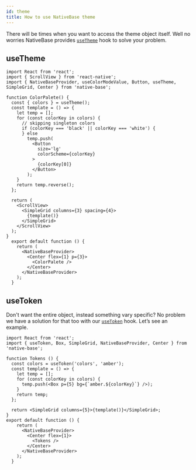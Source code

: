 ```yaml
---
id: theme
title: How to use NativeBase theme
---
```


There will be times when you want to access the theme object itself. Well no worries NativeBase provides [`useTheme`](/useTheme.md) hook to solve your problem.

## useTheme

```SnackPlayer name=useTheme%20Demo
import React from 'react';
import { ScrollView } from 'react-native';
import { NativeBaseProvider, useColorModeValue, Button, useTheme, SimpleGrid, Center } from 'native-base';

function ColorPalete() {
  const { colors } = useTheme();
  const template = () => {
    let temp = [];
    for (const colorKey in colors) {
      // skipping singleton colors
      if (colorKey === 'black' || colorKey === 'white') {
      } else
        temp.push(
          <Button
            size='lg'
            colorScheme={colorKey}
          >
            {colorKey[0]}
          </Button>
        );
    }
    return temp.reverse();
  };

  return (
    <ScrollView>
      <SimpleGrid columns={3} spacing={4}>
        {template()}
      </SimpleGrid>
    </ScrollView>
  );
}
  export default function () {
    return (
      <NativeBaseProvider>
        <Center flex={1} p={3}>
          <ColorPalete />
        </Center>
      </NativeBaseProvider>
    );
  }
```

## useToken

Don't want the entire object, instead something vary specific? No problem we have a solution for that too with our [`useToken`](/useToken.md) hook. Let’s see an example.

```SnackPlayer name=useToken%20Demo
import React from 'react';
import { useToken, Box, SimpleGrid, NativeBaseProvider, Center } from 'native-base';

function Tokens () {
  const colors = useToken('colors', 'amber');
  const template = () => {
    let temp = [];
    for (const colorKey in colors) {
      temp.push(<Box p={5} bg={`amber.${colorKey}`} />);
    }
    return temp;
  };

  return <SimpleGrid columns={5}>{template()}</SimpleGrid>;
}
export default function () {
    return (
      <NativeBaseProvider>
        <Center flex={1}>
          <Tokens />
        </Center>
      </NativeBaseProvider>
    );
  }
```

